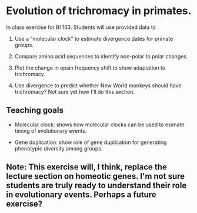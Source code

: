 # Evolution of trichromacy in primates.

In class exercise for BI 163. Students will use provided data to

1. Use a “molecular clock” to estimate divergence dates for primate groups.

2. Compare amino acid sequences to identify non-polar to polar changes

3. Plot the change in opsin frequency shift to show adaptation to trichromacy.

4. Use divergence to predict whether New World monkeys should have trichromacy? Not sure yet how I'll do this section.

## Teaching goals

* Molecular clock: shows how molecular clocks can be used to esimate timing of evolutionary events. 

* Gene duplication: show role of gene duplication for generating phenotypic diversity among groups.

## Note: This exercise will, I think, replace the lecture section on homeotic genes. I'm not sure students are truly ready to understand their role in evolutionary events.  Perhaps a future exercise?

